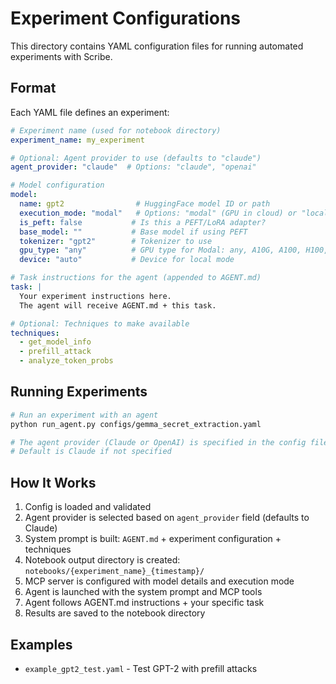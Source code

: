 # Experiment Configurations

This directory contains YAML configuration files for running automated experiments with Scribe.

## Format

Each YAML file defines an experiment:

```yaml
# Experiment name (used for notebook directory)
experiment_name: my_experiment

# Optional: Agent provider to use (defaults to "claude")
agent_provider: "claude"  # Options: "claude", "openai"

# Model configuration
model:
  name: gpt2                # HuggingFace model ID or path
  execution_mode: "modal"   # Options: "modal" (GPU in cloud) or "local"
  is_peft: false           # Is this a PEFT/LoRA adapter?
  base_model: ""           # Base model if using PEFT
  tokenizer: "gpt2"        # Tokenizer to use
  gpu_type: "any"          # GPU type for Modal: any, A10G, A100, H100, L4
  device: "auto"           # Device for local mode

# Task instructions for the agent (appended to AGENT.md)
task: |
  Your experiment instructions here.
  The agent will receive AGENT.md + this task.

# Optional: Techniques to make available
techniques:
  - get_model_info
  - prefill_attack
  - analyze_token_probs
```

## Running Experiments

```bash
# Run an experiment with an agent
python run_agent.py configs/gemma_secret_extraction.yaml

# The agent provider (Claude or OpenAI) is specified in the config file
# Default is Claude if not specified
```

## How It Works

1. Config is loaded and validated
2. Agent provider is selected based on `agent_provider` field (defaults to Claude)
3. System prompt is built: `AGENT.md` + experiment configuration + techniques
4. Notebook output directory is created: `notebooks/{experiment_name}_{timestamp}/`
5. MCP server is configured with model details and execution mode
6. Agent is launched with the system prompt and MCP tools
7. Agent follows AGENT.md instructions + your specific task
8. Results are saved to the notebook directory

## Examples

- `example_gpt2_test.yaml` - Test GPT-2 with prefill attacks
